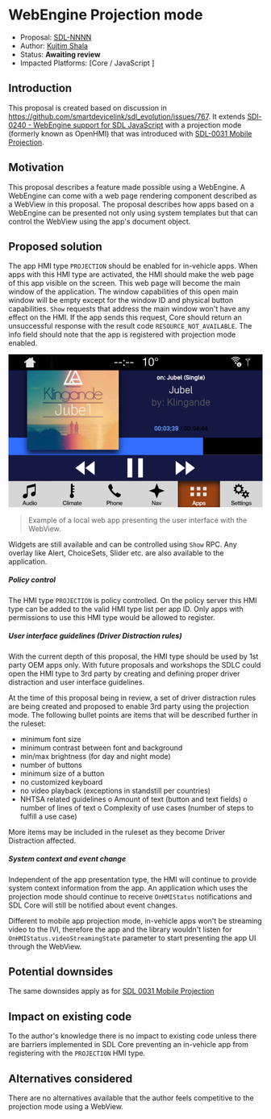 # WebEngine Projection mode

* Proposal: [SDL-NNNN](NNNN-webengine-projection-mode.md)
* Author: [Kujtim Shala](https://github.com/kshala-ford)
* Status: **Awaiting review**
* Impacted Platforms: [Core / JavaScript ]

## Introduction

This proposal is created based on discussion in https://github.com/smartdevicelink/sdl_evolution/issues/767.
It extends [SDl-0240 - WebEngine support for SDL JavaScript](https://github.com/smartdevicelink/sdl_evolution/blob/master/proposals/0240-sdl-js-pwa.md) with a projection mode (formerly known as OpenHMI) that was introduced with [SDL-0031 Mobile Projection](https://github.com/smartdevicelink/sdl_evolution/blob/master/proposals/0031-mobile-projection.md).

## Motivation

This proposal describes a feature made possible using a WebEngine. A WebEngine can come with a web page rendering component described as a WebView in this proposal. The proposal describes how apps based on a WebEngine can be presented not only using system templates but that can control the WebView using the app's document object.

## Proposed solution

The app HMI type `PROJECTION` should be enabled for in-vehicle apps. When apps with this HMI type are activated, the HMI should make the web page of this app visible on the screen. This web page will become the main window of the application. The window capabilities of this open main window will be empty except for the window ID and physical button capabilities. `Show` requests that address the main window won't have any effect on the HMI. If the app sends this request, Core should return an unsuccessful response with the result code `RESOURCE_NOT_AVAILABLE`. The info field should note that the app is registered with projection mode enabled.

![Screenshot example of a web app](../assets/proposals/NNNN-webengine-projection-mode/web-app-example.jpg)

> Example of a local web app presenting the user interface with the WebView.

Widgets are still available and can be controlled using `Show` RPC. Any overlay like Alert, ChoiceSets, Slider etc. are also available to the application.

##### Policy control

The HMI type `PROJECTION` is policy controlled. On the policy server this HMI type can be added to the valid HMI type list per app ID. Only apps with permissions to use this HMI type would be allowed to register.

##### User interface guidelines (Driver Distraction rules)

With the current depth of this proposal, the HMI type should be used by 1st party OEM apps only. With future proposals and workshops the SDLC could open the HMI type to 3rd party by creating and defining proper driver distraction and user interface guidelines.

At the time of this proposal being in review, a set of driver distraction rules are being created and proposed to enable 3rd party using the projection mode. The following bullet points are items that will be described further in the ruleset:

-	minimum font size
-	minimum contrast between font and background
-	min/max brightness (for day and night mode)
-	number of buttons
-	minimum size of a button
- no customized keyboard
- no video playback (exceptions in standstill per countries)
-	NHTSA related guidelines
  o	Amount of text (button and text fields)
  o	number of lines of text
  o	Complexity of use cases (number of steps to fulfill a use case)

More items may be included in the ruleset as they become Driver Distraction affected.

##### System context and event change

Independent of the app presentation type, the HMI will continue to provide system context information from the app. An application which uses the projection mode should continue to receive `OnHMIStatus` notifications and SDL Core will still be notified about event changes.

Different to mobile app projection mode, in-vehicle apps won't be streaming video to the IVI, therefore the app and the library wouldn't listen for `OnHMIStatus.videoStreamingState` parameter to start presenting the app UI through the WebView.

## Potential downsides

The same downsides apply as for [SDL 0031 Mobile Projection](https://github.com/smartdevicelink/sdl_evolution/blob/master/proposals/0031-mobile-projection.md) 

## Impact on existing code

To the author's knowledge there is no impact to existing code unless there are barriers implemented in SDL Core preventing an in-vehicle app from registering with the `PROJECTION` HMI type.

## Alternatives considered

There are no alternatives available that the author feels competitive to the projection mode using a WebView.
